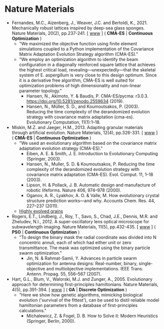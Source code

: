 # Nature Materials

* Fernandes, M.C., Aizenberg, J., Weaver, J.C. and Bertoldi, K., 2021. Mechanically robust lattices inspired by deep-sea glass sponges. Nature Materials, 20(2), pp.237-241. [ [www](https://www.nature.com/articles/s41563-020-0798-1) ] ( **CMA-ES** | **Continuous Optimization** )
  * "We maximized the objective function using finite element simulations coupled to a Python implementation of the Covariance Matrix Adaptation Evolution Strategy algorithm (CMA-ES)."
  * "We employ an optimization algorithm to identify the beam configuration in a diagonally reinforced square lattice that achieves the highest critical load, revealing—unexpectedly—that the skeletal system of E. aspergillum is very close to this design optimum. Since it is a derivative free algorithm, CMA-ES is well suited for optimization problems of high dimensionality and non-linear parameter topology."
    * Hansen, N., Akimoto, Y. & Baudis, P. CMA-ES/pycma: r3.0.3. https://doi.org/10.5281/zenodo.2559634 (2019).
    * Hansen, N., Müller, S. D., and Koumoutsakos, P. (2003). Reducing the time complexity of the derandomized evolution strategy with covariance matrix adaptation (cma-es). Evolutionary Computation, 11(1):1–18.
* Miskin, M.Z. and Jaeger, H.M., 2013. Adapting granular materials through artificial evolution. Nature Materials, 12(4), pp.326-331. [ [www](https://www.nature.com/articles/nmat3543) ] ( **CMA-ES** | **Continuous Optimization** )
  * "We used an evolutionary algorithm based on the covariance matrix adaptation evolution strategy (CMA-ES)."
    * Eiben, A. E. & Smith, J. E. Introduction to Evolutionary Computing (Springer, 2003).
    * Hansen, N., Muller, S. D. & Koumoutsakos, P. Reducing the time complexity of the derandomized evolution strategy with covariance matrix adaptation (CMA-ES). Evol. Comput. 11, 1–18 (2003).
    * Lipson, H. & Pollack, J. B. Automatic design and manufacture of robotic lifeforms. Nature 406, 974–978 (2000).
    * Oganov, A. R., Lyakhov, A. O. & Valle, M. How evolutionary crystal structure prediction works—and why. Accounts Chem. Res. 44, 227–237 (2011).
  * [Highly evolved grains](https://www.nature.com/articles/nmat3609)
* Rogers, E.T., Lindberg, J., Roy, T., Savo, S., Chad, J.E., Dennis, M.R. and Zheludev, N.I., 2012. A super-oscillatory lens optical microscope for subwavelength imaging. Nature Materials, 11(5), pp.432-435. [ [www](https://www.nature.com/articles/nmat3280) ] ( **PSO** | **Continuous Optimization** )
  * "To design the binary mask the radial coordinate was divided into N concentric annuli, each of which had either unit or zero transmittance. The mask was optimized using the binary particle swarm optimization."
    * Jin, N. & Rahmat-Samii, Y. Advances in particle swarm optimization for antenna designs: Real-number, binary, single-objective and multiobjective implementations. IEEE Trans. Antenn. Propag. 55, 556–567 (2007).
* Hart, G.L., Blum, V., Walorski, M.J. and Zunger, A., 2005. Evolutionary approach for determining first-principles hamiltonians. Nature Materials, 4(5), pp.391-394. [ [www](https://www.nature.com/articles/nmat1374) ] ( **GA** | **Discrete Optimization** )
  * "Here we show how genetic algorithms, mimicking biological evolution ('survival of the fittest'), can be used to distil reliable model hamiltonian parameters from a database of first-principles calculations."
    * Michalewicz, Z. & Fogel, D. B. How to Solve it: Modern Heuristics (Springer, Berlin, 2000).

